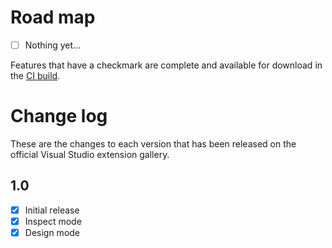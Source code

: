 # Road map

- [ ] Nothing yet...

Features that have a checkmark are complete and available for
download in the
[CI build](http://vsixgallery.com/extension/bc4780ab-de6e-4999-bebf-51390e1b75ef/).

# Change log

These are the changes to each version that has been released
on the official Visual Studio extension gallery.

## 1.0

- [x] Initial release
- [x] Inspect mode
- [x] Design mode